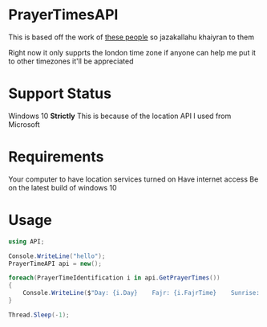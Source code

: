 # PrayerTimesAPI

This is based off the work of [these people](https://github.com/prayertimeresearch) so jazakallahu khaiyran to them

Right now it only supprts the london time zone if anyone can help me put it to other timezones it'll be appreciated

# Support Status

Windows 10 **Strictly** This is because of the location API I used from Microsoft

# Requirements

Your computer to have location services turned on
Have internet access
Be on the latest build of windows 10

# Usage

```csharp
using API;

Console.WriteLine("hello");
PrayerTimeAPI api = new();

foreach(PrayerTimeIdentification i in api.GetPrayerTimes())
{
    Console.WriteLine($"Day: {i.Day}    Fajr: {i.FajrTime}    Sunrise: {i.SunriseTime}    Zuhr: {i.ZuhrTime}    Asr: {i.AsrTime}    Maghrib: {i.MaghribTime}    Isha: {i.IshaTime}");
}

Thread.Sleep(-1);
```
